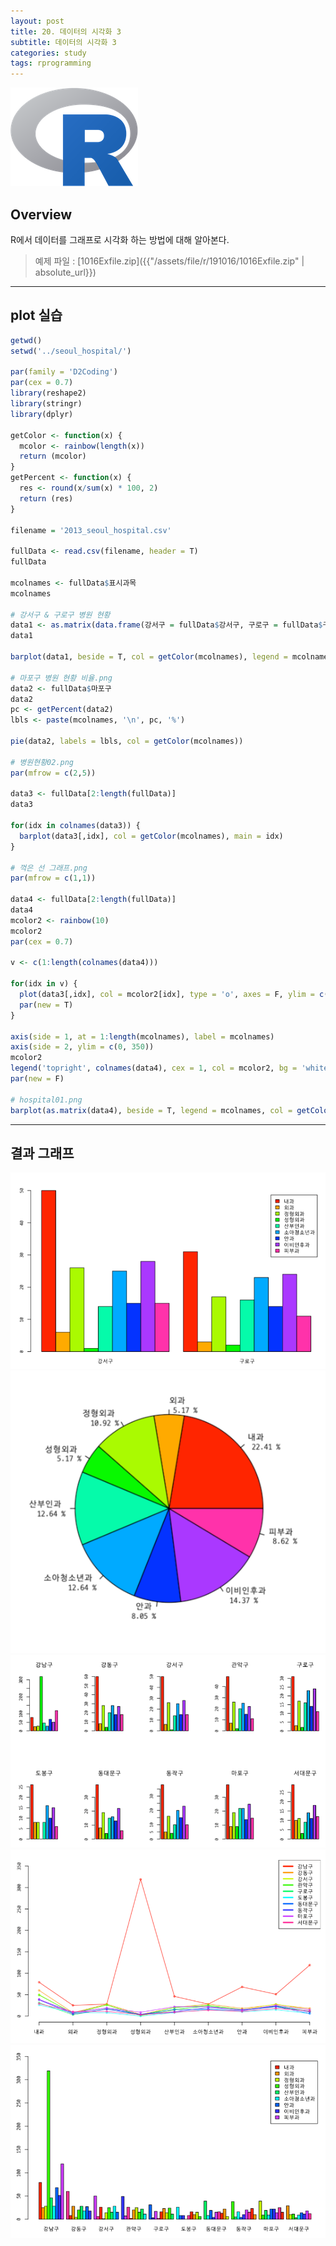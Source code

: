 ```yaml
---
layout: post
title: 20. 데이터의 시각화 3
subtitle: 데이터의 시각화 3
categories: study
tags: rprogramming
---
```


![r](/assets/img/logo/r-logo.png)

## Overview

R에서 데이터를 그래프로 시각화 하는 방법에 대해 알아본다.

> 예제 파일 : [1016Exfile.zip]({{"/assets/file/r/191016/1016Exfile.zip" | absolute_url}})  

*** 

## plot 실습

```R
getwd()
setwd('../seoul_hospital/')

par(family = 'D2Coding')
par(cex = 0.7)
library(reshape2)
library(stringr)
library(dplyr)

getColor <- function(x) {
  mcolor <- rainbow(length(x))
  return (mcolor)
}
getPercent <- function(x) {
  res <- round(x/sum(x) * 100, 2)
  return (res)
}

filename = '2013_seoul_hospital.csv'

fullData <- read.csv(filename, header = T)
fullData

mcolnames <- fullData$표시과목
mcolnames

# 강서구 & 구로구 병원 현황
data1 <- as.matrix(data.frame(강서구 = fullData$강서구, 구로구 = fullData$구로구))
data1

barplot(data1, beside = T, col = getColor(mcolnames), legend = mcolnames, ylim = c(0, 50))

# 마포구 병원 현황 비율.png
data2 <- fullData$마포구
data2
pc <- getPercent(data2)
lbls <- paste(mcolnames, '\n', pc, '%')

pie(data2, labels = lbls, col = getColor(mcolnames))

# 병원현황02.png
par(mfrow = c(2,5))

data3 <- fullData[2:length(fullData)]
data3

for(idx in colnames(data3)) {
  barplot(data3[,idx], col = getColor(mcolnames), main = idx)
}

# 꺽은 선 그래프.png
par(mfrow = c(1,1))

data4 <- fullData[2:length(fullData)]
data4
mcolor2 <- rainbow(10)
mcolor2
par(cex = 0.7)

v <- c(1:length(colnames(data4)))

for(idx in v) {
  plot(data3[,idx], col = mcolor2[idx], type = 'o', axes = F, ylim = c(0, 350), xlab = '', ylab = '', cex = 0.7)
  par(new = T)
}

axis(side = 1, at = 1:length(mcolnames), label = mcolnames)
axis(side = 2, ylim = c(0, 350))
mcolor2
legend('topright', colnames(data4), cex = 1, col = mcolor2, bg = 'white', lty = 1, lwd = 3)
par(new = F)

# hospital01.png
barplot(as.matrix(data4), beside = T, legend = mcolnames, col = getColor(data4), ylim = c(0, 350))
```

***

## 결과 그래프

![fig1](/assets/img/study/r/191016_fig_1.png)
![fig2](/assets/img/study/r/191016_fig_2.png)
![fig3](/assets/img/study/r/191016_fig_3.png)
![fig4](/assets/img/study/r/191016_fig_4.png)
![fig5](/assets/img/study/r/191016_fig_5.png)